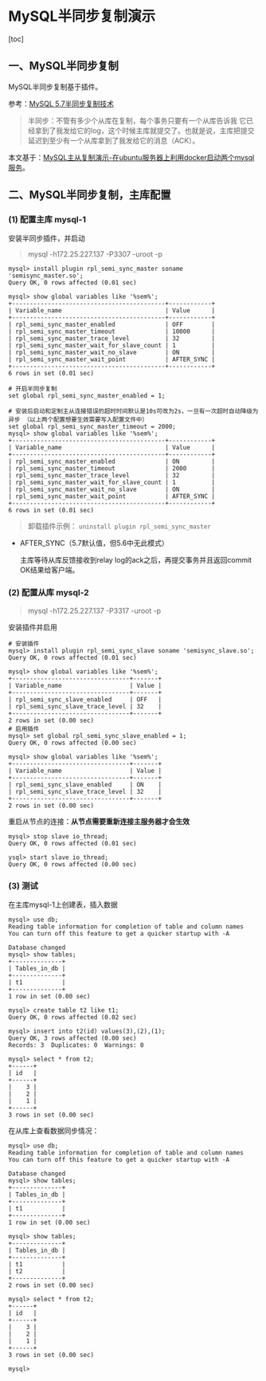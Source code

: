 # MySQL半同步复制演示

[toc]

## 一、MySQL半同步复制

MySQL半同步复制基于插件。

参考：[MySQL 5.7半同步复制技术](https://www.cnblogs.com/zero-gg/p/9057092.html)

> 半同步：不管有多少个从库在复制，每个事务只要有一个从库告诉我 它已经拿到了我发给它的log，这个时候主库就提交了。也就是说，主库把提交延迟到至少有一个从库拿到了我发给它的消息（ACK）。

本文基于：[MySQL主从复制演示-在ubuntu服务器上利用docker启动两个mysql服务](https://gitee.com/lf-ren/JavaRebuild/blob/main/Week_07_MySQL%E9%AB%98%E5%8F%AF%E7%94%A8%E5%92%8C%E8%AF%BB%E5%86%99%E5%88%86%E7%A6%BB/2021-11-25-MySQL%E4%B8%BB%E4%BB%8E%E5%A4%8D%E5%88%B6%E6%BC%94%E7%A4%BA-%E5%9C%A8ubuntu%E6%9C%8D%E5%8A%A1%E5%99%A8%E4%B8%8A%E5%88%A9%E7%94%A8docker%E5%90%AF%E5%8A%A8%E4%B8%A4%E4%B8%AAmysql%E6%9C%8D%E5%8A%A1.md)。

## 二、MySQL半同步复制，主库配置

### (1) 配置主库 mysql-1

安装半同步插件，并启动

> mysql -h172.25.227.137 -P3307 -uroot -p

```
mysql> install plugin rpl_semi_sync_master soname 'semisync_master.so';
Query OK, 0 rows affected (0.01 sec)

mysql> show global variables like '%sem%';
+-------------------------------------------+------------+
| Variable_name                             | Value      |
+-------------------------------------------+------------+
| rpl_semi_sync_master_enabled              | OFF        |
| rpl_semi_sync_master_timeout              | 10000      |
| rpl_semi_sync_master_trace_level          | 32         |
| rpl_semi_sync_master_wait_for_slave_count | 1          |
| rpl_semi_sync_master_wait_no_slave        | ON         |
| rpl_semi_sync_master_wait_point           | AFTER_SYNC |
+-------------------------------------------+------------+
6 rows in set (0.01 sec)

# 开启半同步复制
set global rpl_semi_sync_master_enabled = 1;

# 安装后启动和定制主从连接错误的超时时间默认是10s可改为2s，一旦有一次超时自动降级为异步 （以上两个配置想要生效需要写入配置文件中）
set global rpl_semi_sync_master_timeout = 2000;
mysql> show global variables like '%sem%';
+-------------------------------------------+------------+
| Variable_name                             | Value      |
+-------------------------------------------+------------+
| rpl_semi_sync_master_enabled              | ON         |
| rpl_semi_sync_master_timeout              | 2000       |
| rpl_semi_sync_master_trace_level          | 32         |
| rpl_semi_sync_master_wait_for_slave_count | 1          |
| rpl_semi_sync_master_wait_no_slave        | ON         |
| rpl_semi_sync_master_wait_point           | AFTER_SYNC |
+-------------------------------------------+------------+
6 rows in set (0.01 sec)
```

> 卸载插件示例： `uninstall plugin rpl_semi_sync_master`

- AFTER_SYNC（5.7默认值，但5.6中无此模式）

  主库等待从库反馈接收到relay log的ack之后，再提交事务并且返回commit OK结果给客户端。

### (2) 配置从库 mysql-2

> mysql -h172.25.227.137 -P3317 -uroot -p

安装插件并启用

```
# 安装插件
mysql> install plugin rpl_semi_sync_slave soname 'semisync_slave.so';
Query OK, 0 rows affected (0.01 sec)

mysql> show global variables like '%sem%';
+---------------------------------+-------+
| Variable_name                   | Value |
+---------------------------------+-------+
| rpl_semi_sync_slave_enabled     | OFF   |
| rpl_semi_sync_slave_trace_level | 32    |
+---------------------------------+-------+
2 rows in set (0.00 sec)
# 启用插件
mysql> set global rpl_semi_sync_slave_enabled = 1;
Query OK, 0 rows affected (0.00 sec)

mysql> show global variables like '%sem%';
+---------------------------------+-------+
| Variable_name                   | Value |
+---------------------------------+-------+
| rpl_semi_sync_slave_enabled     | ON    |
| rpl_semi_sync_slave_trace_level | 32    |
+---------------------------------+-------+
2 rows in set (0.00 sec)
```

重启从节点的连接：**从节点需要重新连接主服务器才会生效**

```
mysql> stop slave io_thread;
Query OK, 0 rows affected (0.01 sec)

ysql> start slave io_thread;
Query OK, 0 rows affected (0.00 sec)
```

### (3) 测试

在主库mysql-1上创建表，插入数据

```
mysql> use db;
Reading table information for completion of table and column names
You can turn off this feature to get a quicker startup with -A

Database changed
mysql> show tables;
+--------------+
| Tables_in_db |
+--------------+
| t1           |
+--------------+
1 row in set (0.00 sec)

mysql> create table t2 like t1;
Query OK, 0 rows affected (0.02 sec)

mysql> insert into t2(id) values(3),(2),(1);
Query OK, 3 rows affected (0.00 sec)
Records: 3  Duplicates: 0  Warnings: 0

mysql> select * from t2;
+------+
| id   |
+------+
|    3 |
|    2 |
|    1 |
+------+
3 rows in set (0.00 sec)
```

在从库上查看数据同步情况：

```
mysql> use db;
Reading table information for completion of table and column names
You can turn off this feature to get a quicker startup with -A

Database changed
mysql> show tables;
+--------------+
| Tables_in_db |
+--------------+
| t1           |
+--------------+
1 row in set (0.00 sec)

mysql> show tables;
+--------------+
| Tables_in_db |
+--------------+
| t1           |
| t2           |
+--------------+
2 rows in set (0.00 sec)

mysql> select * from t2;
+------+
| id   |
+------+
|    3 |
|    2 |
|    1 |
+------+
3 rows in set (0.00 sec)

mysql> 
```

